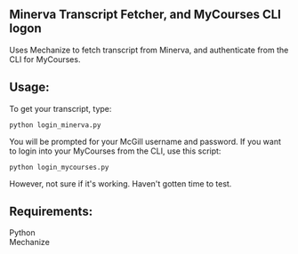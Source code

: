 Minerva Transcript Fetcher, and MyCourses CLI logon  
-----------
Uses Mechanize to fetch transcript from Minerva, and authenticate from the CLI for MyCourses.  

Usage:  
-----------
To get your transcript, type:
<pre><code>python login_minerva.py</code></pre>You will be prompted for your McGill username and password. If you want to login into your MyCourses from the CLI, use this script:  
<pre><code>python login_mycourses.py</code></pre>However, not sure if it's working. Haven't gotten time to test.

 Requirements:
------
Python  
Mechanize 
